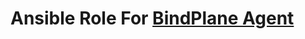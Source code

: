 Ansible Role For [BindPlane Agent](https://github.com/observIQ/observiq-otel-collector)
==========================
